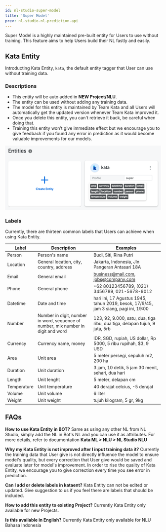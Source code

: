 ```yaml
---
id: nl-studio-super-model
title: 'Super Model'
prev: nl-studio-nl-prediction-api
---
```


Super Model is a highly maintained pre-built entity for Users to use without training. This feature aims to help Users build their NL fastly and easily.

## Kata Entity

Introducting Kata Entity, `kata`, the default entity tagger that User can use without training data.

### Descriptions

- This entity will be auto added in **NEW Project/NLU**.
- The entity can be used without adding any training data.
- The model for this entity is maintained by Team Kata and all Users will automatically get the updated version whenever Team Kata improved it.
- Once you delete this entity, you can't retrieve it back, be careful when doing that.
- Training this entity won’t give immediate effect but we encourage you to give feedback if you found any error in prediction as it would become valuable improvements for our models.

![nlsg-6](./images/nlsg-6.png)

### Labels

Currently, there are thirteen common labels that Users can achieve when using Kata Entity.

| **Label**   | **Description**                                                                   | **Examples**                                                                        |
| ----------- | --------------------------------------------------------------------------------- | ----------------------------------------------------------------------------------- |
| Person      | Person's name                                                                     | Budi, Siti, Rina Putri                                                              |
| Location    | General location, city, country, address                                          | Jakarta, Indonesia, Jln Pangeran Antasari 18A                                       |
| Email       | General email                                                                     | business@mail.com, jobs@company.com                                                 |
| Phone       | General phone                                                                     | +62 80123456789, (021) 3456789, 021-5678-9012                                       |
| Datetime    | Date and time                                                                     | hari ini, 17 Agustus 1945, tahun 2019, besok, 17/9/45, jam 3 siang, pagi ini, 19:00 |
| Number      | Number in digit, number in word, sequence of number, mix number in digit and word | 123, 92, 9.000, satu, dua, tiga ribu, dua tiga, delapan tujuh, 9 juta, 5rb          |
| Currency    | Currency name, money                                                              | IDR, SGD, rupiah, US dollar, Rp 5000, 5 ribu rupihah, $3, 9 USD                     |
| Area        | Unit area                                                                         | 5 meter persegi, sepuluh m2, 200 ha                                                 |
| Duration    | Unit duration                                                                     | 3 jam, 10 detik, 5 jam 30 menit, sehari, dua hari                                   |
| Length      | Unit lenght                                                                       | 5 meter, delapan cm                                                                 |
| Temperature | Unit temperature                                                                  | 40 derajat celcius, -5 derajat                                                      |
| Volume      | Unit volume                                                                       | 6 liter                                                                             |
| Weight      | Unit weight                                                                       | tujuh kilogram, 5 gr, 9kg                                                           |

## FAQs

**How to use Kata Entity in BOT?**
Same as using any other NL from NL Studio, simply add the NL in Bot's NL and you can use it as attributes. For more details, refer to documentation **Kata ML > NLU > NL Studio NLU**

**Why my Kata Entity is not improved after I input training data it?**
Currently the training data that User give is not directly influence the model to ensure model's quality, but every correction that User give would be saved and evaluate later for model's improvement. In order to rise the quality of Kata Entity, we encourage you to give correction every time you see error in prediction.

**Can I add or delete labels in kataent?**
Kata Entity can not be edited or updated. Give suggestion to us if you feel there are labels that should be included.

**How to add this entity to existing Project?**
Currently Kata Entity only available for new Projects.

**Is this available in English?**
Currently Kata Entity only available for NLU Bahasa Indonesia
